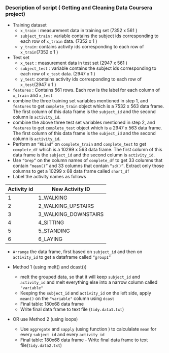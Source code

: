 ### Description of script ( Getting and Cleaning Data Coursera project)

* Training dataset
  *	```x_train``` : measurement data in training set (7352 x 561 )
  * ```subject_train``` : variable contains the subject ids corresponding to each row of ```x_train``` data. (7352 x 1 )
  * ```y_train```: contains activity ids corresponding to each row of ```x_train```(7352 x 1 )
* Test set
  * ```x_test``` : measurement data in test set (2947 x 561 )
  * ```subject_test``` : variable contains the subject ids corresponding to each row of ```x_test``` data. (2947 x 1 )
  * ```y_test```: contains activity ids corresponding to each row of ```x_test```(2947 x 1 )
* ```features``` : Contains 561 rows. Each row is the label for each column of ```x_train``` and ```x_test``` 
* combine the three training set variables mentioned in step 1, and ```features``` to get ```complete_train``` object which is a 7532 x 563 data frame. The first  column of this data frame is the ```subject_id``` and the second column is ```activity_id```.
* combine the above three test set variables mentioned in step 2, and ```features``` to get ```complete_test``` object which is a 2947 x 563 data frame. The first  column of this data frame is the ```subject_id``` and the second column is ```activity_id```.
* Perform an ```“Rbind”``` on ```complete_train``` and ```complete_test``` to get ```complete_df``` which is  a 10299 x 563 data frame. The first  column of this data frame is the ```subject_id``` and the second column is ```activity_id```.
* Use ```“Grep”``` on the column names of ```complete_df``` to get 33 columns that contain ```“mean()”``` and 33 columns that contain ```“sd()”```.
 Extract only those columns to get a 10299 x 68 data frame called ```short_df```
* Label the activity names as follows

Activity id   | New Activity ID
------------- | -------------
1             | 1_WALKING
2             | 2_WALKING_UPSTAIRS
3             | 3_WALKING_DOWNSTAIRS
4             | 4_SITTING
5             | 5_STANDING
6             | 6_LAYING
*	```Arrange``` the data frame, first based on ```subject_id``` and then on ```activity_id``` to get a dataframe called ```“group1”```

* Method 1 (using melt() and dcast())
  * melt the grouped data, so that it will keep ```subject_id``` and ```activity_id``` and melt everything else into a narrow column called ```"variable"```
  * Keeping the ```subject_id``` and  ```activity_id``` on the left side, apply ```mean()``` on the ```"variable"``` column using ```dcast```
  * Final table: 180x68 data frame 
  * Write final data frame to text file (```tidy.data1.txt```)

* OR use Method 2 (using loops)
  * Use ```aggregate``` and ```sapply``` (using function ) to calculalate ```mean``` for every ```subject id``` and every ```activity id```
  * Final table: 180x68 data frame - Write final data frame to text file(```tidy.data2.txt```)
